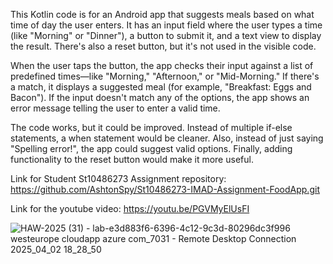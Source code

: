 This Kotlin code is for an Android app that suggests meals based on what time of day the user enters. It has an input field where the user types a time (like "Morning" or "Dinner"), a button to submit it, and a text view to display the result. There's also a reset button, but it's not used in the visible code.

When the user taps the button, the app checks their input against a list of predefined times—like "Morning," "Afternoon," or "Mid-Morning." If there's a match, it displays a suggested meal (for example, "Breakfast: Eggs and Bacon"). If the input doesn't match any of the options, the app shows an error message telling the user to enter a valid time.

The code works, but it could be improved. Instead of multiple if-else statements, a when statement would be cleaner. Also, instead of just saying "Spelling error!", the app could suggest valid options. Finally, adding functionality to the reset button would make it more useful.

Link for Student St10486273 Assignment repository: https://github.com/AshtonSpy/St10486273-IMAD-Assignment-FoodApp.git

Link for the youtube video: https://youtu.be/PGVMyElUsFI

![HAW-2025 (31) - lab-e3d883f6-6396-4c12-9c3d-80296dc3f996 westeurope cloudapp azure com_7031 - Remote Desktop Connection 2025_04_02 18_28_50](https://github.com/user-attachments/assets/8a2c8373-add9-4e75-ad7d-44c97c12c24c)
